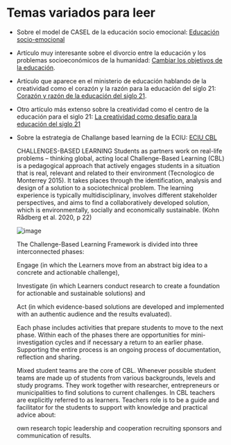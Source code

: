 # Temas variados para leer

* Sobre el model de CASEL de la educación socio emocional: [Educación socio-emocional](https://github.com/juanferfranco/paraLeer/blob/main/CASEL-Wheel-Spanish.pdf)
* Artículo muy interesante sobre el divorcio entre la educación y los problemas socioeconómicos de la humanidad: [Cambiar los objetivos de la educación](https://www.learning1to1.net/blog/divorcio).
* Artículo que aparece en el ministerio de educación hablando de la creatividad como el corazón y la razón para la educación del siglo 21: [Corazón y razón de la educación del siglo 21](https://www.mineducacion.gov.co/1621/article-210021.html).
* Otro artículo más extenso sobre la creatividad como el centro de la educación para el siglo 21: [La creatividad como desafío para la educación del siglo 21](https://github.com/juanferfranco/paraLeer/blob/main/LaCreatividadComoDesafioParaLaEducacionDelSiglo21.pdf)
* Sobre la estrategia de Challange based learning de la ECIU: [ECIU CBL](https://eciu.tuhh.de/challenge-based-learning/)

  CHALLENGES-BASED LEARNING
  Students as partners work on real-life problems – thinking global, acting local
  Challenge-Based Learning (CBL) is a pedagogical approach that actively engages students in a situation that is real, relevant and related to their environment (Tecnologico de Monterrey 2015). It takes places through the identification, analysis and design of a solution to a sociotechnical problem. The learning experience is typically multidisciplinary, involves different stakeholder perspectives, and aims to find a collaboratively developed solution, which is environmentally, socially and economically sustainable. (Kohn Rådberg et al. 2020, p 22)

  ![image](https://user-images.githubusercontent.com/2473101/223755167-93d3e5b6-88d4-4c63-9a1d-7b7daa85ffdb.png)

  The Challenge-Based Learning Framework is divided into three interconnected phases:

  Engage (in which the Learners move from an abstract big idea to a concrete and actionable challenge),

  Investigate (in which Learners conduct research to create a foundation for actionable and sustainable solutions) and

  Act (in which evidence-based solutions are developed and implemented with an authentic audience and the results evaluated).

  Each phase includes activities that prepare students to move to the next phase. Within each of the phases there are opportunities for mini-investigation cycles and if necessary a return to an earlier phase. Supporting the entire process is an ongoing process of documentation, reflection and sharing.

  Mixed student teams are the core of CBL. Whenever possible student teams are made up of students from various backgrounds, levels and study programs. They work together with researcher, entrepreneurs or municipalities to find solutions to current challenges. In CBL teachers are explicitly referred to as learners. Teachers role is to be a guide and facilitator for the students to support with knowledge and practical advice about:

  own research topic
  leadership and cooperation
  recruiting sponsors and communication of results.
